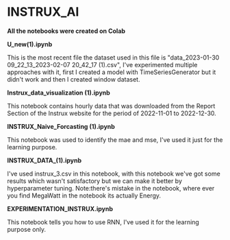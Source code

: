# INSTRUX_AI

**All the notebooks were created on Colab**


**U_new(1).ipynb**

This is the most recent file the dataset used in this file is "data_2023-01-30 09_22_13_2023-02-07 20_42_17 (1).csv", I've experimented multiple approaches with it, first I created a model with TimeSeriesGenerator but it didn't work and then I created window dataset.  



**Instrux_data_visualization (1).ipynb**

This notebook contains hourly data that was downloaded from the Report Section of the Instrux website for the period of 2022-11-01 to 2022-12-30.



**INSTRUX_Naive_Forcasting (1).ipynb**

This notebook was used to identify the mae and mse, I've used it just for the learning purpose. 



**INSTRUX_DATA_(1).ipynb**

I've used instrux_3.csv in this notebook, with this notebook we've got some results which wasn't satisfactory but we can make it better by hyperparameter tuning. 
Note:there's mistake in the notebook, where ever you find MegaWatt in the notebook its actually Energy.



**EXPERIMENTATION_INSTRUX.ipynb**

This notebook tells you how to use RNN, I've used it for the learning purpose only. 




